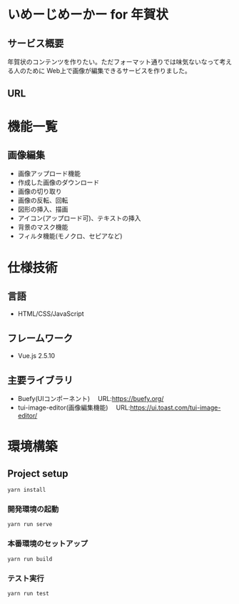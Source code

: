 # いめーじめーかー for 年賀状

## サービス概要
年賀状のコンテンツを作りたい。ただフォーマット通りでは味気ないなって考える人のために
Web上で画像が編集できるサービスを作りました。

## URL

# 機能一覧
## 画像編集
- 画像アップロード機能
- 作成した画像のダウンロード
- 画像の切り取り
- 画像の反転、回転
- 図形の挿入、描画
- アイコン(アップロード可)、テキストの挿入
- 背景のマスク機能
- フィルタ機能(モノクロ、セピアなど)

# 仕様技術
## 言語
- HTML/CSS/JavaScript

## フレームワーク
- Vue.js 2.5.10

## 主要ライブラリ
- Buefy(UIコンポーネント)
　URL:https://buefy.org/
- tui-image-editor(画像編集機能)
　URL:https://ui.toast.com/tui-image-editor/


# 環境構築
## Project setup
```
yarn install
```

### 開発環境の起動
```
yarn run serve
```

### 本番環境のセットアップ
```
yarn run build
```

### テスト実行
```
yarn run test
```
